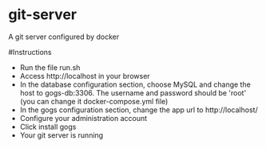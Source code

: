 # git-server
A git server configured by docker

#Instructions

 - Run the file run.sh
 - Access http://localhost in your browser
 - In the database configuration section, choose MySQL and change the host to gogs-db:3306. The username and password should be 'root' (you can change it docker-compose.yml file)
 - In the gogs configuration section, change the app url to http://localhost/
 - Configure your administration account
 - Click install gogs
 - Your git server is running
 

